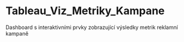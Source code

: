 # Tableau_Viz_Metriky_Kampane
Dashboard s interaktivními prvky zobrazující výsledky metrik reklamní kampaně
